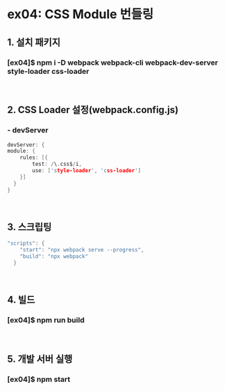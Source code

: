 # ex04: CSS Module 번들링

##  1. 설치 패키지
### [ex04]$ npm i -D webpack webpack-cli webpack-dev-server style-loader css-loader
&nbsp;
##  2. CSS Loader 설정(webpack.config.js)
### - devServer
```c
devServer: {
module: {
    rules: [{
        test: /\.css$/i,
        use: ['style-loader', 'css-loader']
    }]
  }
}
```
&nbsp;
##  3. 스크립팅
```c
"scripts": {
    "start": "npx webpack serve --progress",
    "build": "npx webpack"
  }
```
&nbsp;
##  4. 빌드
### [ex04]$ npm run build
&nbsp;
##  5. 개발 서버 실행
### [ex04]$ npm start
